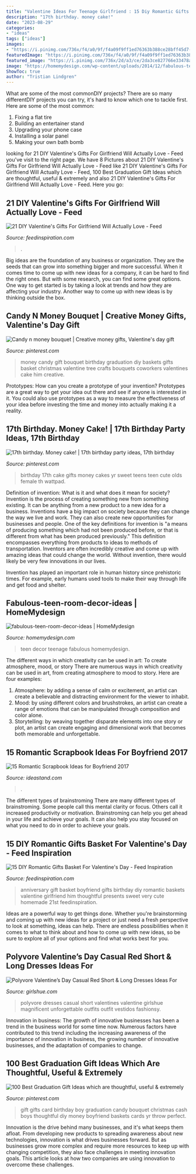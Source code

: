 ```yaml
---
title: "Valentine Ideas For Teenage Girlfriend : 15 Diy Romantic Gifts Basket For Valentine&#039;s Day"
description: "17th birthday. money cake!"
date: "2023-08-29"
categories:
- "ideas"
tags: ["ideas"]
images:
- "https://i.pinimg.com/736x/f4/a0/9f/f4a09f9ff1ed76363b388ce28bff45d7--money-tree-ideas-money-trees.jpg"
featuredImage: "https://i.pinimg.com/736x/f4/a0/9f/f4a09f9ff1ed76363b388ce28bff45d7--money-tree-ideas-money-trees.jpg"
featured_image: "https://i.pinimg.com/736x/2d/a3/ce/2da3ce827766e33478a73beccde2123e.jpg"
image: "https://homemydesign.com/wp-content/uploads/2014/12/fabulous-teen-room-decor-ideas.jpg"
ShowToc: true
author: "Tristian Lindgren"
---
```



What are some of the most commonDIY projects?
There are so many differentDIY projects you can try, it's hard to know which one to tackle first. Here are some of the most common: 
1. Fixing a flat tire 
2. Building an entertainer stand 
3. Upgrading your phone case 
4. Installing a solar panel 
5. Making your own bath bomb 

	

		
looking for 21 DIY Valentine&#039;s Gifts For Girlfriend Will Actually Love - Feed you've visit to the right page. We have 8 Pictures about 21 DIY Valentine&#039;s Gifts For Girlfriend Will Actually Love - Feed like 21 DIY Valentine&#039;s Gifts For Girlfriend Will Actually Love - Feed, 100 Best Graduation Gift Ideas which are thoughtful, useful &amp; extremely and also 21 DIY Valentine&#039;s Gifts For Girlfriend Will Actually Love - Feed. Here you go:
		
    
## 21 DIY Valentine&#039;s Gifts For Girlfriend Will Actually Love - Feed

<img loading=lazy src="https://www.feedinspiration.com/wp-content/uploads/2016/12/DIY-Valentines-Day-Gift-1.jpg" onerror="this.onerror=null;this.src='https://tse2.mm.bing.net/th?id=OIP.sj16fMUKO12fp8sDtfEjrgHaLK&amp;pid=15.1';" alt="21 DIY Valentine&#039;s Gifts For Girlfriend Will Actually Love - Feed">

_Source: feedinspiration.com_

>. 

	

Big ideas are the foundation of any business or organization. They are the seeds that can grow into something bigger and more successful. When it comes time to come up with new ideas for a company, it can be hard to find the right ones. But with some research, you can find some great options. One way to get started is by taking a look at trends and how they are affecting your industry. Another way to come up with new ideas is by thinking outside the box.

    
## Candy N Money Bouquet | Creative Money Gifts, Valentine&#039;s Day Gift

<img loading=lazy src="https://i.pinimg.com/736x/f4/a0/9f/f4a09f9ff1ed76363b388ce28bff45d7--money-tree-ideas-money-trees.jpg" onerror="this.onerror=null;this.src='https://tse1.mm.bing.net/th?id=OIP.crGSXYb2XkIRRZ8tzSWbLwHaJ3&amp;pid=15.1';" alt="Candy n money bouquet | Creative money gifts, Valentine&#039;s day gift">

_Source: pinterest.com_

>money candy gift bouquet birthday graduation diy baskets gifts basket christmas valentine tree crafts bouquets coworkers valentines cake him creative. 

	

Prototypes: How can you create a prototype of your invention?
Prototypes are a great way to get your idea out there and see if anyone is interested in it. You could also use prototypes as a way to measure the effectiveness of your idea before investing the time and money into actually making it a reality.

    
## 17th Birthday. Money Cake! | 17th Birthday Party Ideas, 17th Birthday

<img loading=lazy src="https://i.pinimg.com/736x/bd/b3/24/bdb324b8f37861fe818566641f7ecef4--th-birthday-gifts--birthday.jpg" onerror="this.onerror=null;this.src='https://tse2.mm.bing.net/th?id=OIP.e6iHn7y7rR6nbd0848h9OgHaJ3&amp;pid=15.1';" alt="17th birthday. Money cake! | 17th birthday party ideas, 17th birthday">

_Source: pinterest.com_

>birthday 17th cake gifts money cakes yr sweet teens teen cute olds female th wattpad. 

	

Definition of invention: What is it and what does it mean for society?
Invention is the process of creating something new from something existing. It can be anything from a new product to a new idea for a business. Inventions have a big impact on society because they can change the way we live and work. They can also create new opportunities for businesses and people.
One of the key definitions for invention is "a means of producing something which had not been produced before, or that is different from what has been produced previously." This definition encompasses everything from products to ideas to methods of transportation. Inventors are often incredibly creative and come up with amazing ideas that could change the world. Without invention, there would likely be very few innovations in our lives.

Invention has played an important role in human history since prehistoric times. For example, early humans used tools to make their way through life and get food and shelter.

    
## Fabulous-teen-room-decor-ideas | HomeMydesign

<img loading=lazy src="https://homemydesign.com/wp-content/uploads/2014/12/fabulous-teen-room-decor-ideas.jpg" onerror="this.onerror=null;this.src='https://tse3.mm.bing.net/th?id=OIP.0_xEkuVFfv7CIj2_SnQGCgHaLH&amp;pid=15.1';" alt="fabulous-teen-room-decor-ideas | HomeMydesign">

_Source: homemydesign.com_

>teen decor teenage fabulous homemydesign. 

	

The different ways in which creativity can be used in art: To create atmosphere, mood, or story
There are numerous ways in which creativity can be used in art, from creating atmosphere to mood to story. Here are four examples:
1. Atmosphere: by adding a sense of calm or excitement, an artist can create a believable and distracting environment for the viewer to inhabit.
2. Mood: by using different colors and brushstrokes, an artist can create a range of emotions that can be manipulated through composition and color alone.
3. Storytelling: by weaving together disparate elements into one story or plot, an artist can create engaging and dimensional work that becomes both memorable and unforgettable.

    
## 15 Romantic Scrapbook Ideas For Boyfriend 2017

<img loading=lazy src="https://ideastand.com/wp-content/uploads/2014/06/scrapbook-ideas-for-boyfriend/8-romantic-scrapbook-ideas.jpg" onerror="this.onerror=null;this.src='https://tse1.mm.bing.net/th?id=OIP.sz5gww3kaa5K4gcRXpQKmAHaJ6&amp;pid=15.1';" alt="15 Romantic Scrapbook Ideas for Boyfriend 2017">

_Source: ideastand.com_

>. 

	

The different types of brainstroming
There are many different types of brainstroming. Some people call this mental clarity or focus. Others call it increased productivity or motivation. Brainstroming can help you get ahead in your life and achieve your goals. It can also help you stay focused on what you need to do in order to achieve your goals.

    
## 15 DIY Romantic Gifts Basket For Valentine&#039;s Day - Feed Inspiration

<img loading=lazy src="http://feedinspiration.com/wp-content/uploads/2017/01/basket-for-your-valentine.jpg" onerror="this.onerror=null;this.src='https://tse1.mm.bing.net/th?id=OIP.d14FbnFmLnZVHP4WNbbPBgHaJ3&amp;pid=15.1';" alt="15 DIY Romantic Gifts Basket For Valentine&#039;s Day - Feed Inspiration">

_Source: feedinspiration.com_

>anniversary gift basket boyfriend gifts birthday diy romantic baskets valentine girlfriend him thoughtful presents sweet very cute homemade 21st feedinspiration. 

	

Ideas are a powerful way to get things done. Whether you're brainstorming and coming up with new ideas for a project or just need a fresh perspective to look at something, ideas can help. There are endless possibilities when it comes to what to think about and how to come up with new ideas, so be sure to explore all of your options and find what works best for you.

    
## Polyvore Valentine’s Day Casual Red Short &amp; Long Dresses Ideas For

<img loading=lazy src="http://www.girlshue.com/wp-content/uploads/2014/01/Polyvore-Valentines-Day-Casual-Red-Short-Long-Dresses-Ideas-For-Girls-Women-2014-5.jpg" onerror="this.onerror=null;this.src='https://tse2.mm.bing.net/th?id=OIP.2JZZMUp9QPqhBHwmg324VQHaHS&amp;pid=15.1';" alt="Polyvore Valentine’s Day Casual Red Short &amp; Long Dresses Ideas For">

_Source: girlshue.com_

>polyvore dresses casual short valentines valentine girlshue magnificent unforgettable outfits outfit vestidos fashionsy. 

	

Innovation in business:
The growth of innovative businesses has been a trend in the business world for some time now. Numerous factors have contributed to this trend including the increasing awareness of the importance of innovation in business, the growing number of innovative businesses, and the adaptation of companies to change.

    
## 100 Best Graduation Gift Ideas Which Are Thoughtful, Useful &amp; Extremely

<img loading=lazy src="https://i.pinimg.com/736x/2d/a3/ce/2da3ce827766e33478a73beccde2123e.jpg" onerror="this.onerror=null;this.src='https://tse3.mm.bing.net/th?id=OIP.g8NLJ9a2sC1OWz3yTmJRtAHaJ4&amp;pid=15.1';" alt="100 Best Graduation Gift Ideas which are thoughtful, useful &amp; extremely">

_Source: pinterest.com_

>gift gifts card birthday boy graduation candy bouquet christmas cash boys thoughtful diy money boyfriend baskets cards yr throw perfect. 

	

Innovation is the drive behind many businesses, and it's what keeps them afloat. From developing new products to spreading awareness about new technologies, innovation is what drives businesses forward. But as businesses grow more complex and require more resources to keep up with changing competition, they also face challenges in meeting innovation goals. This article looks at how two companies are using innovation to overcome these challenges.

